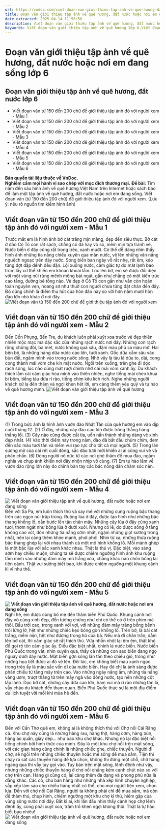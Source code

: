 ```yaml
---
url: https://vndoc.com/viet-doan-van-gioi-thieu-tap-anh-ve-que-huong-dat-nuoc-hoac-noi-em-dang-song-245836
title: Đoạn văn giới thiệu tập ảnh về quê hương, đất nước hoặc nơi em đang sống lớp 6 - VnDoc.com
date_extracted: 2025-04-14 11:56:58
description: Viết đoạn văn giới thiệu tập ảnh về quê hương, đất nước hoặc nơi em đang sống được biên soạn nhằm giúp các em HS đạt kết quả tốt trong quá trình làm bài tập và học tập môn Ngữ văn CTST lớp 6.
keywords: Viết đoạn văn giới thiệu tập ảnh về quê hương lớp 6,Viết đoạn văn từ 150 đến 200 chữ để giới thiệu tập ảnh đó với người xem,đoạn văn giới thiệu tập ảnh về quê hương,viết đoạn văn giới thiệu tập ảnh về quê hương đất nước hoặc nơi em đang sống,giới thiệu tập ảnh về quê hương,viết đoạn văn giới thiệu tập ảnh về quê hương,viết đoạn văn khoảng 5-7 câu giới thiệu tập ảnh về quê hương,viết 5-7 câu giới thiệu tập ảnh về quê hương,viết một đoạn văn ngắn giới thiệu tập ảnh về quê hương
---
```


# Đoạn văn giới thiệu tập ảnh về quê hương, đất nước hoặc nơi em đang sống lớp 6
## **Đoạn văn giới thiệu tập ảnh về quê hương, đất nước lớp 6**
  * Viết đoạn văn từ 150 đến 200 chữ để giới thiệu tập ảnh đó với người xem - Mẫu 1
  * Viết đoạn văn từ 150 đến 200 chữ để giới thiệu tập ảnh đó với người xem - Mẫu 2
  * Viết đoạn văn từ 150 đến 200 chữ để giới thiệu tập ảnh đó với người xem - Mẫu 3
  * Viết đoạn văn từ 150 đến 200 chữ để giới thiệu tập ảnh đó với người xem - Mẫu 4
  * Viết đoạn văn từ 150 đến 200 chữ để giới thiệu tập ảnh đó với người xem - Mẫu 5
  * Viết đoạn văn từ 150 đến 200 chữ để giới thiệu tập ảnh đó với người xem - Mẫu 6

**Bản quyền tài liệu thuộc về VnDoc.  
Nghiêm cấm mọi hành vi sao chép với mục đích thương mại.**
**Đề bài:** Tìm năm đến sáu hình ảnh về quê hương Việt Nam trên Internet hoặc  sách báo để làm một tập ảnh về quê hương, đất nước hoặc nơi em đang sống. Viết đoạn văn \(từ 150 đến 200 chữ\) để giới thiệu tập ảnh đó với người xem. \(Lưu ý: nêu rõ nguồn tìm kiếm hình ảnh\)
## **Viết đoạn văn từ 150 đến 200 chữ để giới thiệu tập ảnh đó với người xem - Mẫu 1**
Trước mắt em là hình ảnh bờ cát trắng mịn màng, đẹp đến siêu thực. Bờ cát ở đảo Cô Tô con rất sạch, chẳng có đá hay vỏ sò, mềm mịn tựa tranh vẽ. Nước biển ở đây cũng rất trong trẻo, xanh mướt. Có thể dễ dàng nhìn thấy hình ảnh những tia nắng chiếu xuyên qua màn nước, vẽ lên những vân nắng nguệch ngoạc trên đáy nước. Sóng biển ban ngày vỗ rất nhẹ, rất êm, kéo từng đợt dập dềnh đều đặn. Lội xuống nước, cảm giác tự do mát lạnh bao trùm lấy cơ thể khiến em khoan khoái lắm. Lúc lên bờ, em sẽ được đối diện với một vùng núi rừng mênh mông bát ngát, gần như chẳng có một kiến trúc cao tầng, đường bê tông nào. Vẻ đẹp ở Cô Tô con gần như vẫn còn hoàn toàn nguyên vẹn, hoang sơ như thuở con người chưa từng đặt chân đến đây. Đó cũng chính là điểm thu hút của hòn đảo này so với hơn năm mươi hòn đảo lớn nhỏ khác ở nơi đây.
![Viết đoạn văn từ 150 đến 200 chữ để giới thiệu tập ảnh đó với người xem](https://i.vdoc.vn/data/image/2024/10/22/viet-doan-van-gioi-thieu-tap-anh-ve-que-huong-dat-nuoc-hoac-noi-em-dang-song-h4.jpg)
## **Viết đoạn văn từ 150 đến 200 chữ để giới thiệu tập ảnh đó với người xem - Mẫu 2**
Đến Cồn Phụng, Bến Tre, du khách luôn phải xuýt xoa trước vẻ đẹp thiên nhiên mộc mạc mà đặc sắc của những rạch nước nơi đây. Những con rạch rộng chừng đôi, ba mét, nước không quá sâu, đậm màu phù sa màu mỡ. Hai bên bờ, là những hàng dừa nước cao lớn, tươi xanh. Gốc dừa cắm sâu vào bùn đất, ngâm mình vào trong nước sông. Nhờ vậy là tàu lá dừa to, dài, cong cong thành mái vòm che kín mặt nước. Ngồi trên xuồng, trên ghe đi dọc rạch sông, lúc nào cũng mát rượi chính nhờ cái mái vòm xanh ấy. Du khách thích lắm cái cảm giác hòa mình vào thiên nhiên, nghe tiếng mái chèo khua bì bõm, tiếng tàu dừa rì rào, tiếng chim kêu lích rích. Nghe những người khách xứ lạ đến thăm và ngợi khen hết lời, em càng thêm yêu quý và tự hào về quê hương mình.
![Viết đoạn văn giới thiệu tập ảnh về quê hương](https://i.vdoc.vn/data/image/2023/10/20/viet-doan-van-gioi-thieu-tap-anh-ve-que-huong-dat-nuoc-hoac-noi-em-dang-song-h4.jpg)
## **Viết đoạn văn từ 150 đến 200 chữ để giới thiệu tập ảnh đó với người xem - Mẫu 3**
\(1\) Trong bức ảnh là hình ảnh vườn đào Nhật Tân của quê hương em vào dịp cuối tháng 12. \(2\) Ở đây, những cây đào cao lớn được trồng thẳng hàng thẳng lối. \(3\) Cây nào cũng được cắt tỉa, uốn nắn thành những dáng vẻ xinh đẹp nhất. \(4\) Vào thời điểm này trong năm, đào đã bắt đầu chúm chím, đem đến sắc màu tươi tắn và niềm vui rạo rực cho tất cả mọi người. \(5\) Trong làn sương mờ của cái rét cuối đông, sắc đào tươi mới khiến ai ai cũng vui vẻ và phấn chấn. \(6\) Dòng người nô nức từ các nơi ghé thăm để mua đào, ngắm nghía và chụp ảnh khiến nơi đây nhộn nhịp vô cùng. \(7\) Em tự hào lắm về vườn đào rộng lớn này do chính bàn tay các bác nông dân chăm sóc nên.
## **Viết đoạn văn từ 150 đến 200 chữ để giới thiệu tập ảnh đó với người xem - Mẫu 4**
![ Viết đoạn văn giới thiệu tập ảnh về quê hương, đất nước hoặc nơi em đang sống ](https://i.vdoc.vn/data/image/2021/10/13/viet-doan-van-gioi-thieu-tap-anh-ve-que-huong-dat-nuoc-hoac-noi-em-dang-song-1.jpg)
Đến với Sa Pa, em luôn thích thú và say mê với những cung ruộng bậc thang trên các ngọn núi trập trùng. Ruộng lúa ở đây, được tạo hình như những bậc thang khổng lồ, dẫn bước lên tận chân mây. Những cây lúa ở đây cũng xanh tươi, thơm ngát như bông lúa ở dưới xuôi. Nhưng có lẽ, do được sống ở tầng không cao vót, đón những tia nắng sớm nhất, ngậm những giọt sương trong nhất, nên lại càng thêm khỏe mạnh, phơi phới. Nhìn từ xa, những thửa ruộng bậc thang ghép lại với nhau thành cả một mô hình khổng lồ. Mỗi mảnh ghép là một bậc lúa với sắc xanh khác nhau. Thật là thú vị. Đặc biệt, vào sáng sớm hay chiều muộn, chúng ta sẽ được chiêm ngưỡng hình ảnh khu ruộng tắm mình vào những đám mây mù trắng xóa, chẳng khác nào chốn bồng lai tiên cảnh. Thật vui sướng biết bao, khi được chiêm ngưỡng một khung cảnh kì vĩ như thế.
## **Viết đoạn văn từ 150 đến 200 chữ để giới thiệu tập ảnh đó với người xem - Mẫu 5**
**![ Viết đoạn văn giới thiệu tập ảnh về quê hương, đất nước hoặc nơi em đang sống ](https://i.vdoc.vn/data/image/2021/10/13/viet-doan-van-gioi-thieu-tap-anh-ve-que-huong-dat-nuoc-hoac-noi-em-dang-song-2.jpg)**
Nghỉ hè, em được cùng bố mẹ đến thăm biển Phú Quốc. Khung cảnh nơi đây vô cùng xinh đẹp, đến tưởng chừng như chỉ có thể có ở trên phim mà thôi. Bầu trời cao, trong xanh vời vợi, với những đám mây trắng bồng bềnh trôi lững lờ, hệt như những chiếc kẹo bông gòn khổng lồ. Trên bờ, là bãi cát trắng, mềm mịn, hệt như đường trong hũ của bà. Nếu mà đi chân trần, dẫm lên bờ cát, thì cảm giác sẽ rất thích thú. Vừa nhồn nhột lại êm êm, thật khó để gọi rõ tên cảm giác ấy. Điều đặc biệt nhất, chính là nước biển. Nước biển Phú Quốc trong vắt, nhìn xuyên qua, thấy cả những con sao biển đang ngọ nguậy dưới đáy nước. Mặt biển gợn sóng lăn tăn theo chiều gió, trông như những họa tiết được ai đó vẽ lên. Đôi lúc, em không biết màu xanh ngọc trong trẻo ấy là màu sắc vốn dĩ của nước biển. Hay đó chỉ là ánh sáng được phản chiếu từ tầng mây trên cao. Vào những ngày nắng ấm, những tia nắng vàng ươm, trượt thẳng từ trên mây ngã vào dòng nước, tạo nên những cột lấp lánh. Dọc bờ cát, những cây dừa cao lớn, ham vui mà rì rào những tán lá, vẫy chào du khách đến tham quan. Biển Phú Quốc thực sự là một địa điểm du lịch tuyệt vời mỗi khi mùa hè đến.
## **Viết đoạn văn từ 150 đến 200 chữ để giới thiệu tập ảnh đó với người xem - Mẫu 6**
Đến với Cần Thơ quê em, không ai là không thích thú với Chợ nổi Cái Răng cả. Khu chợ này cũng là những hàng rau, hàng thịt, hàng cơm, hàng bún, hàng áo quần, giày dép… như bao khu chợ khác. Nhưng nó lại đặc biệt nổi tiếng chính bởi hình thức của mình. Đây là một khu chợ nổi trên mặt sông, với các gian hàng cũng chính là những chiếc ghe, chiếc thuyền. Người đi chợ, sẽ ngồi trên những chiếc thuyền hoặc mé sông để mua sắm. Tiện thì chạy ra sát các thuyền hàng để lựa chọn, không thì đứng một chỗ, chờ hàng ngang qua thì vẫy tay gọi vào. Tuy bán trên mặt sông, lênh đênh như vậy, nhưng những chiếc thuyền hàng ở chợ nổi chẳng kém cạnh chút nào so với chợ trên cạn. Hàng gì cũng có, lại càng thêm đa dạng và phong phú nữa là đằng khác. Các cô, chú bán hàng như những nhà xếp hình chuyên nghiệp, sắp xếp làm sao cho nhiều hàng nhất có thể, cho mọi người tiện xem, chọn lựa. Đến với chợ nổi Cái Răng, người ta không phải chỉ để mua sắm, mà còn để thăm thú, chụp hình, chiêm ngưỡng một khu chợ kì thú, hiếm gặp của vùng sông nước nơi đây. Bất kì ai, khi lần đầu nhìn thấy cảnh họp chợ lênh đênh ấy, cũng phải xuýt xoa, trầm trồ khen ngợi không thôi. Thật là tự hào biết bao nhiêu\!
![ Viết đoạn văn giới thiệu tập ảnh về quê hương, đất nước hoặc nơi em đang sống ](https://i.vdoc.vn/data/image/2021/10/13/viet-doan-van-gioi-thieu-tap-anh-ve-que-huong-dat-nuoc-hoac-noi-em-dang-song-3.jpg)
